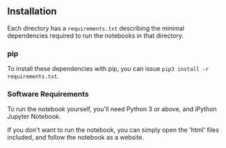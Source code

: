 ## Installation

Each directory has a `requirements.txt` describing the minimal dependencies required to run the notebooks in that directory.

### pip

To install these dependencies with pip, you can issue `pip3 install -r requirements.txt`.

### Software Requirements

To run the notebook yourself, you'll need Python 3 or above, and iPython Jupyter Notebook.

If you don't want to run the notebook, you can simply open the 'html' files included, and follow the notebook as a website.


